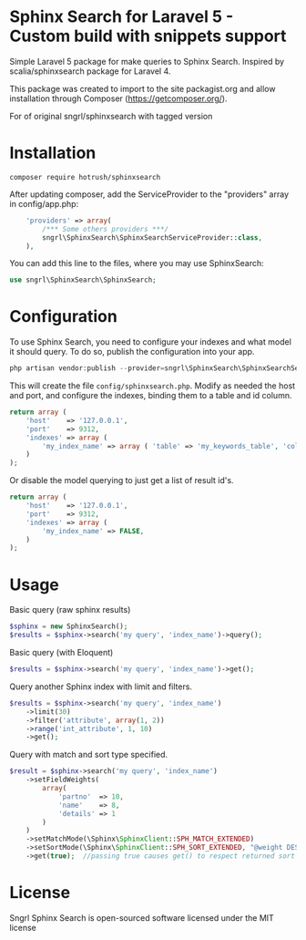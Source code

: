 Sphinx Search for Laravel 5 - Custom build with snippets support 
=======================
Simple Laravel 5 package for make queries to Sphinx Search.
Inspired by scalia/sphinxsearch package for Laravel 4.

This package was created to import to the site packagist.org and allow installation through Composer (https://getcomposer.org/).

For of original sngrl/sphinxsearch with tagged version

Installation
=======================
 
```
composer require hotrush/sphinxsearch
```

After updating composer, add the ServiceProvider to the "providers" array in config/app.php:

```php
	'providers' => array(
        /*** Some others providers ***/
        sngrl\SphinxSearch\SphinxSearchServiceProvider::class,
    ),
```

You can add this line to the files, where you may use SphinxSearch:

```php
use sngrl\SphinxSearch\SphinxSearch;
```

Configuration
=======================

To use Sphinx Search, you need to configure your indexes and what model it should query. To do so, publish the configuration into your app.

```php
php artisan vendor:publish --provider=sngrl\SphinxSearch\SphinxSearchServiceProvider --force
```

This will create the file `config/sphinxsearch.php`. Modify as needed the host and port, and configure the indexes, binding them to a table and id column.

```php
return array (
	'host'    => '127.0.0.1',
	'port'    => 9312,
	'indexes' => array (
		'my_index_name' => array ( 'table' => 'my_keywords_table', 'column' => 'id' ),
	)
);
```
Or disable the model querying to just get a list of result id's.
```php
return array (
	'host'    => '127.0.0.1',
	'port'    => 9312,
	'indexes' => array (
		'my_index_name' => FALSE,
	)
);
```


Usage
=======================

Basic query (raw sphinx results)
```php
$sphinx = new SphinxSearch();
$results = $sphinx->search('my query', 'index_name')->query();
```

Basic query (with Eloquent)
```php
$results = $sphinx->search('my query', 'index_name')->get();
```

Query another Sphinx index with limit and filters.
```php
$results = $sphinx->search('my query', 'index_name')
	->limit(30)
	->filter('attribute', array(1, 2))
	->range('int_attribute', 1, 10)
	->get();
```

Query with match and sort type specified.
```php
$result = $sphinx->search('my query', 'index_name')
	->setFieldWeights(
		array(
			'partno'  => 10,
			'name'    => 8,
			'details' => 1
		)
	)
	->setMatchMode(\Sphinx\SphinxClient::SPH_MATCH_EXTENDED)
	->setSortMode(\Sphinx\SphinxClient::SPH_SORT_EXTENDED, "@weight DESC")
	->get(true);  //passing true causes get() to respect returned sort order
```


License
=======================

Sngrl Sphinx Search is open-sourced software licensed under the MIT license
